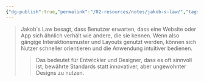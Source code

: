 ```yaml
---
{"dg-publish":true,"permalink":"/02-resources/notes/jakob-s-law/","tags":["gui"],"noteIcon":"","updated":"2025-09-05T10:12:30.134+02:00"}
---
```


>Jakob's Law besagt, dass Benutzer erwarten, dass eine Website oder App sich ähnlich verhält wie andere, die sie kennen. Wenn also gängige Interaktionsmuster und Layouts genutzt werden, können sich Nutzer schneller orientieren und die Anwendung intuitiver bedienen.
>> Das bedeutet für Entwickler und Designer, dass es oft sinnvoll ist, bewährte Standards statt innovativer, aber ungewohnter Designs zu nutzen.